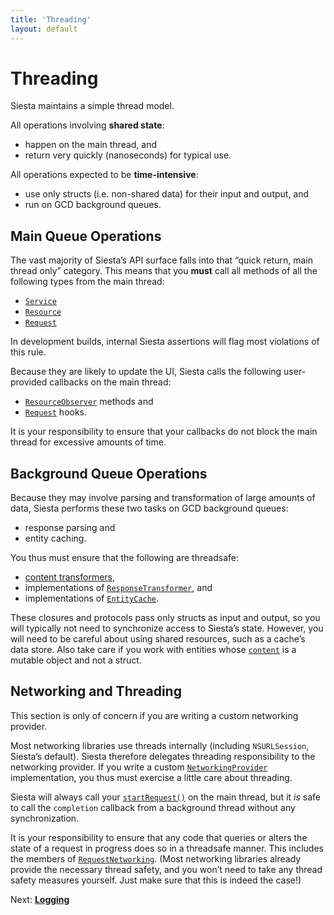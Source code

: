 ```yaml
---
title: 'Threading'
layout: default
---
```


# Threading

Siesta maintains a simple thread model.

All operations involving **shared state**:

  - happen on the main thread, and
  - return very quickly (nanoseconds) for typical use.

All operations expected to be **time-intensive**:

  - use only structs (i.e. non-shared data) for their input and output, and
  - run on GCD background queues.

## Main Queue Operations

The vast majority of Siesta’s API surface falls into that “quick return, main thread only” category. This means that you **must** call all methods of all the following types from the main thread:

  - [`Service`](https://bustoutsolutions.github.io/siesta/api/Classes/Service.html)
  - [`Resource`](https://bustoutsolutions.github.io/siesta/api/Classes/Resource.html)
  - [`Request`](https://bustoutsolutions.github.io/siesta/api/Protocols/Request.html)

In development builds, internal Siesta assertions will flag most violations of this rule.

Because they are likely to update the UI, Siesta calls the following user-provided callbacks on the main thread:

  - [`ResourceObserver`](https://bustoutsolutions.github.io/siesta/api/Protocols/ResourceObserver.html) methods and
  - [`Request`](https://bustoutsolutions.github.io/siesta/api/Protocols/Request.html) hooks.

It is your responsibility to ensure that your callbacks do not block the main thread for excessive amounts of time.

## Background Queue Operations

Because they may involve parsing and transformation of large amounts of data, Siesta performs these two tasks on GCD background queues:

  - response parsing and
  - entity caching.

You thus must ensure that the following are threadsafe:

  - [content transformers](https://bustoutsolutions.github.io/siesta/api/Classes/Service.html#//apple_ref/swift/Method/configureTransformer(_:requestMethods:atStage:action:onInputTypeMismatch:transformErrors:description:contentTransform:)),
  - implementations of [`ResponseTransformer`](https://bustoutsolutions.github.io/siesta/api/Protocols/ResponseTransformer.html), and
  - implementations of [`EntityCache`](https://bustoutsolutions.github.io/siesta/api/Protocols/EntityCache.html).

These closures and protocols pass only structs as input and output, so you will typically not need to synchronize access to Siesta’s state. However, you will need to be careful about using shared resources, such as a cache’s data store. Also take care if you work with entities whose [`content`](//apple_ref/swift/Property/content) is a mutable object and not a struct.

## Networking and Threading

This section is only of concern if you are writing a custom networking provider.

Most networking libraries use threads internally (including `NSURLSession`, Siesta’s default). Siesta therefore delegates threading responsibility to the networking provider. If you write a custom [`NetworkingProvider`](https://bustoutsolutions.github.io/siesta/api/Protocols/NetworkingProvider.html) implementation, you thus must exercise a little care about threading.

Siesta will always call your [`startRequest()`](https://bustoutsolutions.github.io/siesta/api/Protocols/NetworkingProvider.html#//apple_ref/swift/Method/startRequest(_:completion:)) on the main thread, but it _is_ safe to call the `completion` callback from a background thread without any synchronization.

It is your responsibility to ensure that any code that queries or alters the state of a request in progress does so in a threadsafe manner. This includes the members of [`RequestNetworking`](https://bustoutsolutions.github.io/siesta/api/Protocols/RequestNetworking.html). (Most networking libraries already provide the necessary thread safety, and you won’t need to take any thread safety measures yourself. Just make sure that this is indeed the case!)

<p class='guide-next'>Next: <strong><a href='../logging'>Logging</a></strong></p>
